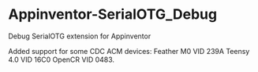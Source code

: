 # Appinventor-SerialOTG_Debug
Debug SerialOTG extension for Appinventor

Added support for some CDC ACM devices:
Feather M0 VID 239A
Teensy 4.0  VID 16C0
OpenCR  VID 0483.
